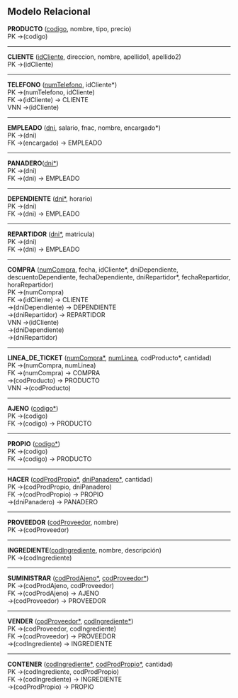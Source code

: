 ## Modelo Relacional

**PRODUCTO** (<ins>codigo</ins>, nombre, tipo, precio)  
PK ->(codigo)  

---

**CLIENTE** (<ins>idCliente</ins>, direccion, nombre, apellido1, apellido2)  
PK ->(idCliente)  

---

**TELEFONO** (<ins>numTelefono</ins>, idCliente*)  
PK ->(numTelefono, idCliente)  
FK ->(idCliente) -> CLIENTE  
VNN ->(idCliente)  

---

**EMPLEADO** (<ins>dni</ins>, salario, fnac, nombre, encargado*)  
PK ->(dni)  
FK ->(encargado) -> EMPLEADO  

---

**PANADERO**(<ins>dni*</ins>)  
PK ->(dni)  
FK ->(dni) -> EMPLEADO  

---

**DEPENDIENTE** (<ins>dni*</ins>, horario)  
PK ->(dni)  
FK ->(dni) -> EMPLEADO  

---

**REPARTIDOR** (<ins>dni*</ins>, matricula)  
PK ->(dni)  
FK ->(dni) -> EMPLEADO  

---

**COMPRA** (<ins>numCompra</ins>, fecha, idCliente*, dniDependiente, descuentoDependiente, fechaDependiente, dniRepartidor*, fechaRepartidor, horaRepartidor)  
PK ->(numCompra)  
FK ->(idCliente) -> CLIENTE  
   ->(dniDependiente) -> DEPENDIENTE  
   ->(dniRepartidor) -> REPARTIDOR  
VNN ->(idCliente)  
    ->(dniDependiente)  
    ->(dniRepartidor)  

---

**LINEA_DE_TICKET** (<ins>numCompra*</ins>, <ins>numLinea</ins>, codProducto*, cantidad)  
PK ->(numCompra, numLinea)  
FK ->(numCompra) -> COMPRA  
   ->(codProducto) -> PRODUCTO  
VNN ->(codProducto)  

---

**AJENO** (<ins>codigo*</ins>)  
PK ->(codigo)  
FK ->(codigo) -> PRODUCTO  

---

**PROPIO** (<ins>codigo*</ins>)  
PK ->(codigo)  
FK ->(codigo) -> PRODUCTO  

---

**HACER** (<ins>codProdPropio*</ins>, <ins>dniPanadero*</ins>, cantidad)  
PK ->(codProdPropio, dniPanadero)  
FK ->(codProdPropio) -> PROPIO  
   ->(dniPanadero) -> PANADERO  

---

**PROVEEDOR** (<ins>codProveedor</ins>, nombre)  
PK ->(codProveedor)  

---

**INGREDIENTE**(<ins>codIngrediente</ins>, nombre, descripción)  
PK ->(codIngrediente)  

---

**SUMINISTRAR** (<ins>codProdAjeno*</ins>, <ins>codProveedor*</ins>)  
PK ->(codProdAjeno, codProveedor)  
FK ->(codProdAjeno) -> AJENO  
   ->(codProveedor) -> PROVEEDOR  

---

**VENDER** (<ins>codProveedor*</ins>, <ins>codIngrediente*</ins>)  
PK ->(codProveedor, codIngrediente)  
FK ->(codProveedor) -> PROVEEDOR  
   ->(codIngrediente) -> INGREDIENTE  

---

**CONTENER** (<ins>codIngrediente*</ins>, <ins>codProdPropio*</ins>, cantidad)  
PK ->(codIngrediente, codProdPropio)  
FK ->(codIngrediente) -> INGREDIENTE  
   ->(codProdPropio) -> PROPIO  
